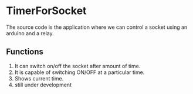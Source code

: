 # TimerForSocket
The source code is the application where we can control a socket using an arduino and a relay.

## Functions 
1. It can switch on/off the socket after amount of time.
2. It is capable of switching ON/OFF at a particular time.
3. Shows current time.
4. still under development

